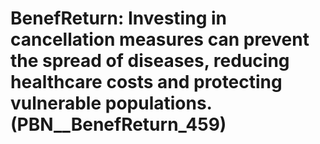# BenefReturn: __Investing in cancellation measures can prevent the spread of diseases, reducing healthcare costs and protecting vulnerable populations.__ (PBN__BenefReturn_459)

